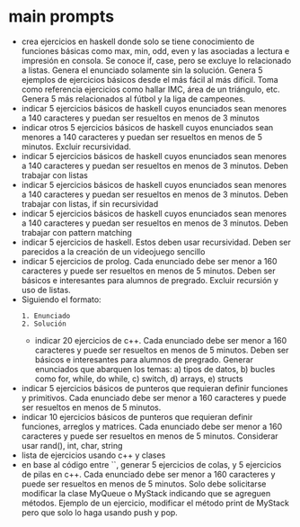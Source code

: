 # main prompts
- crea ejercicios en haskell donde solo se tiene conocimiento de funciones básicas como max, min, odd, even y las asociadas a lectura e impresión en consola. Se conoce if, case, pero se excluye lo relacionado a listas. Genera el enunciado solamente sin la solución. Genera 5 ejemplos de ejercicios básicos desde el más fácil al más difícil. Toma como referencia ejercicios como hallar IMC, área de un triángulo, etc. Genera 5 más relacionados al fútbol y la liga de campeones.
- indicar 5 ejercicios básicos de haskell cuyos enunciados sean menores a 140 caracteres y puedan ser resueltos en menos de 3 minutos
- indicar otros 5 ejercicios básicos de haskell cuyos enunciados sean menores a 140 caracteres y puedan ser resueltos en menos de 5 minutos. Excluir recursividad.
- indicar 5 ejercicios básicos de haskell cuyos enunciados sean menores a 140 caracteres y puedan ser resueltos en menos de 3 minutos. Deben trabajar con listas
- indicar 5 ejercicios básicos de haskell cuyos enunciados sean menores a 140 caracteres y puedan ser resueltos en menos de 3 minutos. Deben trabajar con listas, if sin recursividad
- indicar 5 ejercicios básicos de haskell cuyos enunciados sean menores a 140 caracteres y puedan ser resueltos en menos de 3 minutos. Deben trabajar con pattern matching
- indicar 5 ejercicios de haskell. Estos deben usar recursividad. Deben ser parecidos a la creación de un videojuego sencillo
- indicar 5 ejercicios de prolog. Cada enunciado debe ser menor a 160 caracteres y puede ser resueltos en menos de 5 minutos. Deben ser básicos e interesantes para alumnos de pregrado. Excluir recursión y uso de listas.
- Siguiendo el formato: 
  ````
  1. Enunciado
  2. Solución
  ````
  - indicar 20 ejercicios de c++. Cada enunciado debe ser menor a 160 caracteres y puede ser resueltos en menos de 5 minutos. Deben ser básicos e interesantes para alumnos de pregrado. Generar enunciados que abarquen los temas: a) tipos de datos, b) bucles como for, while, do while, c) switch, d) arrays, e) structs 
- indicar 5 ejercicios básicos de punteros que requieran definir funciones y primitivos. Cada enunciado debe ser menor a 160 caracteres y puede ser resueltos en menos de 5 minutos. 
- indicar 10 ejercicios básicos de punteros que requieran definir funciones, arreglos y matrices. Cada enunciado debe ser menor a 160 caracteres y puede ser resueltos en menos de 5 minutos. Considerar usar rand(), int, char, string
- lista de ejercicios usando c++ y clases
- en base al código entre ``, generar 5 ejercicios de colas, y 5 ejercicios de pilas en c++. Cada enunciado debe ser menor a 160 caracteres y puede ser resueltos en menos de 5 minutos. Solo debe solicitarse modificar la clase MyQueue o MyStack indicando que se agreguen métodos. Ejemplo de un ejercicio, modificar el método print de MyStack pero que solo lo haga usando push y pop.